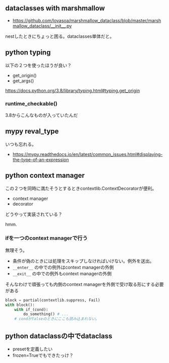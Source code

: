 ## dataclasses with marshmallow

- https://github.com/lovasoa/marshmallow_dataclass/blob/master/marshmallow_dataclass/__init__.py

nestしたときにちょっと困る。dataclasses単体だと。

## python typing

以下の２つを使ったほうが良い？

- get_origin()
- get_args()

https://docs.python.org/3.8/library/typing.html#typing.get_origin

### runtime_checkable()

3.8からこんなものが入っていたんだ

## mypy reval_type

いつも忘れる。

- https://mypy.readthedocs.io/en/latest/common_issues.html#displaying-the-type-of-an-expression

## python context manager

この２つを同時に満たそうとするときcontextlib.ContextDecoratorが便利。

- context manager
- decorator

どうやって実装されている？

hmm.

### ifを一つのcontext managerで行う

無理そう。

- 条件が偽のときには処理をスキップしなければいけない。例外を送出。
- `__enter__` の中での例外はcontext managerの外側
- `__exit__` の中での例外もcontext managerの外側

そんなわけで頑張っても内側のcontext managerを外側で受け取る形にする必要がある

```python
block = partial(contextlib.suppress, Fail)
with block():
    with if_(cond):
        do_something() # ...
    # condがfalseのときにここも読み込まれない。
```

## 

## python dataclassの中でdataclass

- presetを定義したい
- frozen=Trueでもできたっけ？
